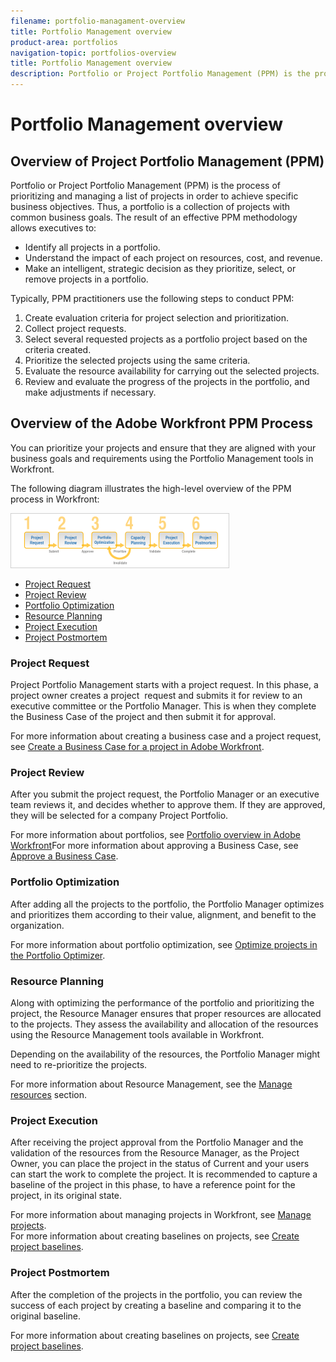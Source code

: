 ```yaml
---
filename: portfolio-managament-overview
title: Portfolio Management overview
product-area: portfolios
navigation-topic: portfolios-overview
title: Portfolio Management overview
description: Portfolio or Project Portfolio Management (PPM) is the process of prioritizing and managing a list of projects in order to achieve specific business objectives. Thus, a portfolio is a collection of projects with common business goals. The result of an effective PPM methodology allows executives to:
---
```


# Portfolio Management overview

## Overview of Project Portfolio Management (PPM)

Portfolio or Project Portfolio Management (PPM) is the process of prioritizing and managing a list of projects in order to achieve specific business objectives. Thus, a portfolio is a collection of projects with common business goals. The result of an effective PPM methodology allows executives to:

* Identify all projects in a portfolio.
* Understand the impact of each project on resources, cost, and revenue.
* Make an intelligent, strategic decision as they prioritize, select, or remove projects in a portfolio.

Typically, PPM practitioners use the following steps to conduct PPM:

1. Create evaluation criteria for project selection and prioritization.
1. Collect project requests.
1. Select several requested projects as a portfolio project based on the criteria created.
1. Prioritize the selected projects using the same criteria.
1. Evaluate the resource availability for carrying out the selected projects.
1. Review and evaluate the progress of the projects in the portfolio, and make adjustments if necessary.

## Overview of the Adobe Workfront&nbsp;PPM Process

You can prioritize your projects and ensure that they are aligned with your business goals and requirements using the Portfolio Management tools in Workfront.

The following diagram illustrates the high-level overview of the PPM process in Workfront:

![](assets/pm1-350x88.png)

* [Project Request](#project-request) 
* [Project Review](#project-review)
* [Portfolio Optimization](#portfolio-optimization)
* [Resource Planning](#capacity-planning)
* [Project Execution](#project-execution)
* [Project Postmortem](#project-postmortem)

### Project Request

Project Portfolio Management starts with a project request. In this phase, a project owner creates a project&nbsp; request and submits it for review to an executive committee or the Portfolio Manager. This is when they complete the Business Case of the project and then submit it for approval.&nbsp;

For more information about creating a business case and a project request, see [Create a Business Case for a project in Adobe Workfront](../../../manage-work/projects/define-a-business-case/create-business-case.md).

### Project Review

After you submit the project request, the Portfolio Manager or an executive team reviews it, and decides whether to approve them. If they are approved, they will be selected for&nbsp;a company Project Portfolio.

For more information about portfolios, see [Portfolio overview in Adobe Workfront](../../../manage-work/portfolios/portfolios-overview/portfolio-overview.md)For more information about approving a Business Case, see [Approve a Business Case](../../../manage-work/projects/define-a-business-case/approve-business-case.md).

### Portfolio Optimization

After adding all the projects to the portfolio, the Portfolio Manager optimizes and prioritizes them according to their value, alignment, and benefit to the organization.

For more information about portfolio optimization, see [Optimize projects in the Portfolio Optimizer](../../../manage-work/portfolios/portfolio-optimizer/optimize-projects-in-portfolio-optimizer.md).

### Resource Planning

Along with optimizing the performance of the portfolio and prioritizing the project, the Resource Manager ensures that proper resources are allocated to the projects. They assess the availability and allocation of the resources using the Resource Management tools available in Workfront.

Depending on the availability of the resources, the Portfolio Manager might need to re-prioritize the projects.&nbsp;

For more information about Resource Management, see the [Manage resources](../../../resource-mgmt/manage-resources.md) section.

### Project Execution

After receiving the project approval from the Portfolio Manager and the validation of the resources from the Resource Manager, as the Project Owner, you can place the project in the status of Current and your users can start the work to complete the project. It is recommended to capture a baseline of the project in this phase, to have a reference point for the project, in its original state.

For more information about managing projects in Workfront, see [Manage projects](../../../manage-work/projects/manage-projects/manage-projects-overview.md).  
For more information about creating baselines on projects, see [Create project baselines](../../../manage-work/projects/create-projects/create-baselines.md).

### Project Postmortem

After the completion of the projects in the portfolio, you can review the success of each project by creating a baseline and comparing it to the original baseline.&nbsp;

For more information about creating baselines on projects, see [Create project baselines](../../../manage-work/projects/create-projects/create-baselines.md).&nbsp;
